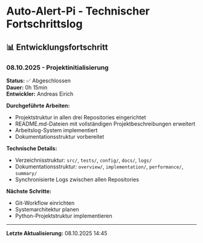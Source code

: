 # Auto-Alert-Pi - Technischer Fortschrittslog

## 📊 Entwicklungsfortschritt

### 08.10.2025 - Projektinitialisierung
**Status:** ✅ Abgeschlossen  
**Dauer:** 0h 15min  
**Entwickler:** Andreas Eirich

**Durchgeführte Arbeiten:**
- Projektstruktur in allen drei Repositories eingerichtet
- README.md-Dateien mit vollständigen Projektbeschreibungen erweitert
- Arbeitslog-System implementiert
- Dokumentationsstruktur vorbereitet

**Technische Details:**
- Verzeichnisstruktur: `src/`, `tests/`, `config/`, `docs/`, `logs/`
- Dokumentationsstruktur: `overview/`, `implementation/`, `performance/`, `summary/`
- Synchronisierte Logs zwischen allen Repositories

**Nächste Schritte:**
- Git-Workflow einrichten
- Systemarchitektur planen
- Python-Projektstruktur implementieren

---
**Letzte Aktualisierung:** 08.10.2025 14:45